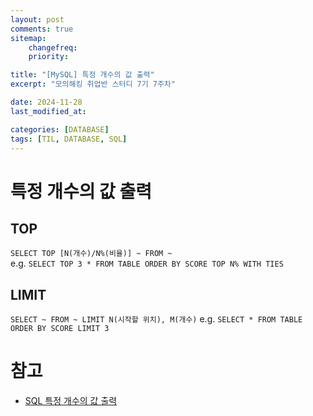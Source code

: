 ```yaml
---
layout: post
comments: true
sitemap:
    changefreq:
    priority:

title: "[MySQL] 특정 개수의 값 출력"
excerpt: "모의해킹 취업반 스터디 7기 7주차"

date: 2024-11-28
last_modified_at: 

categories: [DATABASE]
tags: [TIL, DATABASE, SQL]
---
```


# 특정 개수의 값 출력
## TOP

`SELECT TOP [N(개수)/N%(비율)] ~ FROM ~`  
e.g. `SELECT TOP 3 * FROM TABLE ORDER BY SCORE
TOP N% WITH TIES`

## LIMIT

`SELECT ~ FROM ~ LIMIT N(시작할 위치), M(개수)`
e.g. `SELECT * FROM TABLE ORDER BY SCORE LIMIT 3`

# 참고

* [SQL 특정 개수의 값 출력](https://lcs1245.tistory.com/entry/SQL-%ED%8A%B9%EC%A0%95-%EA%B0%9C%EC%88%98%EC%9D%98-%EA%B0%92-%EC%B6%9C%EB%A0%A5-SELECT-TOP-N-TOP-LIMIT-ROWNUM?category=348747)